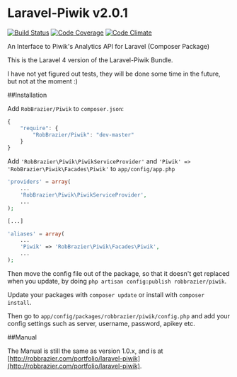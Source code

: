 Laravel-Piwik v2.0.1
====================

[![Build Status](http://img.shields.io/travis/RobBrazier/Laravel_Piwik.svg?style=flat-square)](https://travis-ci.org/RobBrazier/Laravel_Piwik)
[![Code Coverage](http://img.shields.io/codeclimate/coverage/github/RobBrazier/Laravel_Piwik.svg?style=flat-square)](https://codeclimate.com/github/RobBrazier/Laravel_Piwik)
[![Code Climate](http://img.shields.io/codeclimate/github/RobBrazier/Laravel_Piwik.svg?style=flat-square)](https://codeclimate.com/github/RobBrazier/Laravel_Piwik)

An Interface to Piwik's Analytics API for Laravel (Composer Package)

This is the Laravel 4 version of the Laravel-Piwik Bundle.

I have not yet figured out tests, they will be done some time in the future, but not at the moment :)

##Installation

Add `RobBrazier/Piwik` to `composer.json`:

```javascript
{
    "require": {
        "RobBrazier/Piwik": "dev-master"
    }
}
```

Add `'RobBrazier\Piwik\PiwikServiceProvider'` and `'Piwik' => 'RobBrazier\Piwik\Facades\Piwik'` to `app/config/app.php`

```php
'providers' = array(
    ...
    'RobBrazier\Piwik\PiwikServiceProvider',
    ...
);

[...]

'aliases' = array(
    ...
    'Piwik' => 'RobBrazier\Piwik\Facades\Piwik',
    ...
);
```

Then move the config file out of the package, so that it doesn't get replaced when you update, by doing `php artisan config:publish robbrazier/piwik`.

Update your packages with `composer update` or install with `composer install`.

Then go to `app/config/packages/robbrazier/piwik/config.php` and add your config settings such as server, username, password, apikey etc.

##Manual

The Manual is still the same as version 1.0.x, and is at [http://robbrazier.com/portfolio/laravel-piwik](http://robbrazier.com/portfolio/laravel-piwik).

